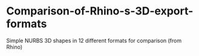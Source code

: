 # Comparison-of-Rhino-s-3D-export-formats
Simple NURBS 3D shapes in 12 different formats for comparison (from Rhino)
